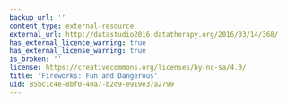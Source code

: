 ```yaml
---
backup_url: ''
content_type: external-resource
external_url: http://datastudio2016.datatherapy.org/2016/03/14/368/
has_external_licence_warning: true
has_external_license_warning: true
is_broken: ''
license: https://creativecommons.org/licenses/by-nc-sa/4.0/
title: 'Fireworks: Fun and Dangerous'
uid: 85bc1c4e-8bf0-40a7-b2d9-e919e37a2799
---
```

